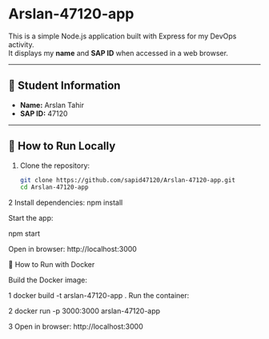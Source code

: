 # Arslan-47120-app

This is a simple Node.js application built with Express for my DevOps activity.  
It displays my **name** and **SAP ID** when accessed in a web browser.  

---

## 👤 Student Information
- **Name:** Arslan Tahir  
- **SAP ID:** 47120  

---

## 🚀 How to Run Locally

1. Clone the repository:
   ```bash
   git clone https://github.com/sapid47120/Arslan-47120-app.git
   cd Arslan-47120-app

2 Install dependencies:
npm install

Start the app:

npm start


Open in browser:
http://localhost:3000

🐳 How to Run with Docker

Build the Docker image:

 1 docker build -t arslan-47120-app .
    Run the container:

2  docker run -p 3000:3000 arslan-47120-app

3  Open in browser:
 http://localhost:3000

